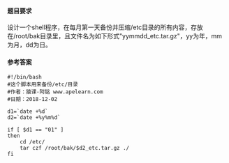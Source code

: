 #### 题目要求
设计一个shell程序，在每月第一天备份并压缩/etc目录的所有内容，存放在/root/bak目录里，且文件名为如下形式"yymmdd_etc.tar.gz"，yy为年，mm为月，dd为日。
#### 参考答案
```
#!/bin/bash
#这个脚本用来备份/etc/目录
#作者：猿课-阿铭 www.apelearn.com
#日期：2018-12-02

d1=`date +%d`
d2=`date +%y%m%d`

if [ $d1 == "01" ]
then
    cd /etc/
    tar czf /root/bak/$d2_etc.tar.gz ./
fi

```
